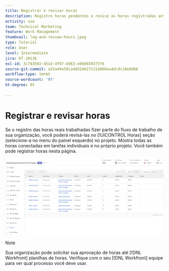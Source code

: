 ```yaml
---
title: Registrar e revisar horas
description: Registre horas pendentes e revise as horas registradas antes de fechar um projeto no [!DNL  Workfront].
activity: use
team: Technical Marketing
feature: Work Management
thumbnail: log-and-review-hours.jpeg
type: Tutorial
role: User
level: Intermediate
jira: KT-10136
exl-id: 3c783592-45a3-4f97-b963-e660659375f6
source-git-commit: a25a49e59ca483246271214886ea4dc9c10e8d66
workflow-type: tm+mt
source-wordcount: '97'
ht-degree: 0%

---
```


# Registrar e revisar horas

Se o registro das horas reais trabalhadas fizer parte do fluxo de trabalho de sua organização, você poderá revisá-las no [!UICONTROL Horas] seção (selecione-a no menu do painel esquerdo) no projeto. Mostra todas as horas conectadas em tarefas individuais e no próprio projeto. Você também pode registrar horas nesta página.

![Página Horas mostrando entradas de horas](assets/planner-fund-log-and-review-hours.png)

>[!NOTE]
>
>Sua organização pode solicitar sua aprovação de horas até [!DNL Workfront] planilhas de horas. Verifique com o seu [!DNL Workfront] equipe para ver qual processo você deve usar.

<!---
learn more url
Log time
--->
